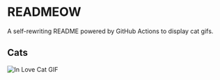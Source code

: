 # READMEOW

A self-rewriting README powered by GitHub Actions to display cat gifs.

## Cats

![In Love Cat GIF](https://media0.giphy.com/media/MDJ9IbxxvDUQM/200.gif?cid=9acd02dalf8scyvumi36f6cvrrseas6t5nc5krix6fsudss0&ep=v1_gifs_search&rid=200.gif&ct=g)
